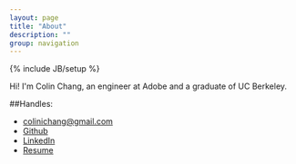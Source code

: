 ```yaml
---
layout: page
title: "About"
description: ""
group: navigation
---
```

{% include JB/setup %}

<p>
	Hi! I'm Colin Chang, an engineer at Adobe and a graduate of UC Berkeley. 
</p>
##Handles:

<ul class="unstyled">
	<li><a href="mailto:{{site.author['email']}}">colinichang@gmail.com</a></li>
	<li><a href="http://github.com/{{site.author['github']}}">Github</a></li>
	<li><a href="http://linkedin.com/in/{{site.author['linkedin']}}">LinkedIn</a></li>
	<li><a href="https://dl.dropbox.com/u/46163974/%5BColin%20Chang%5D%20Resume.pdf">Resume</a></li>
</ul>
